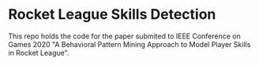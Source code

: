 # Rocket League Skills Detection 

This repo holds the code for the paper submited to IEEE Conference on Games 2020 "A Behavioral Pattern Mining Approach to Model Player Skills in Rocket League".

